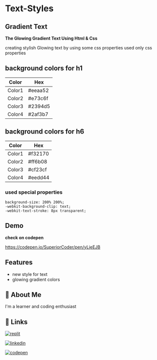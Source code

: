 
# Text-Styles

## Gradient Text

**The Glowing Gradient Text Using Html & Css**

creating stylish Glowing text by using some css properties
used only css properties 


## background colors for h1

| Color             | Hex                                                                |
| ----------------- | ------------------------------------------------------------------ |
| Color1 |  #eeaa52 |
| Color2 |  #e73c6f |
| Color3 |  #2394d5 |
| Color4 |  #2af3b7 |

## background colors for h6

| Color             | Hex                                                                |
| ----------------- | ------------------------------------------------------------------ |
| Color1 |  #f32170 |
| Color2 |  #ff6b08 |
| Color3 |  #cf23cf |
| Color4 |  #eedd44 |

### used special properties 
``` 
background-size: 200% 200%;
-webkit-background-clip: text;
-webkit-text-stroke: 8px transparent;

```

## Demo

**check on codepen**

https://codepen.io/SuperiorCoder/pen/yLjeEJB
## Features

- new style for text
- glowing gradient colors 



 


## 🚀 About Me
I'm a learner and coding enthusiast



## 🔗 Links
[![replit](https://img.shields.io/badge/replit-0A66C2?style=for-the-badge&logo=replit&logoColor=white)](https://replit.com/@kammarianand)

[![linkedin](https://img.shields.io/badge/linkedin-0A66C2?style=for-the-badge&logo=linkedin&logoColor=white)](https://www.linkedin.com/in/kammari-anand-504512230/)

[![codepen](https://img.shields.io/badge/codepen-0A66C2?style=for-the-badge&logo=codepen&logoColor=white)](https://codepen.io/SuperiorCoder)



